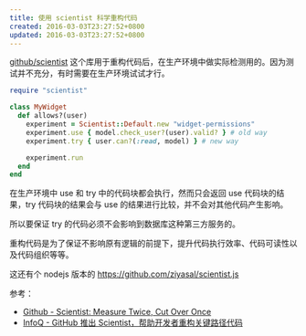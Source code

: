 ```yaml
---
title: 使用 scientist 科学重构代码
created: 2016-03-03T23:27:52+0800
updated: 2016-03-03T23:27:52+0800
---
```



[github/scientist][] 这个库用于重构代码后，在生产环境中做实际检测用的。因为测试并不充分，有时需要在生产环境试试才行。

```ruby
require "scientist"

class MyWidget
  def allows?(user)
    experiment = Scientist::Default.new "widget-permissions"
    experiment.use { model.check_user?(user).valid? } # old way
    experiment.try { user.can?(:read, model) } # new way

    experiment.run
  end
end
```

在生产环境中 use 和 try 中的代码块都会执行，然而只会返回 use 代码块的结果，try 代码块的结果会与 use 的结果进行比较，并不会对其他代码产生影响。

所以要保证 try 的代码必须不会影响到数据库这种第三方服务的。

重构代码是为了保证不影响原有逻辑的前提下，提升代码执行效率、代码可读性以及代码组织等等。

这还有个 nodejs 版本的 https://github.com/ziyasal/scientist.js

参考：

- [Github - Scientist: Measure Twice, Cut Over Once](http://githubengineering.com/scientist/)
- [InfoQ - GitHub 推出 Scientist，帮助开发者重构关键路径代码](http://www.infoq.com/cn/news/2016/02/github-scientist-refactoring)

[github/scientist]: https://github.com/github/scientist
